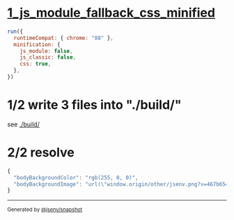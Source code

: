 # [1_js_module_fallback_css_minified](../../import_type_css_build.test.mjs#L33)

```js
run({
  runtimeCompat: { chrome: "88" },
  minification: {
    js_module: false,
    js_classic: false,
    css: true,
  },
})
```

# 1/2 write 3 files into "./build/"

see [./build/](./build/)

# 2/2 resolve

```js
{
  "bodyBackgroundColor": "rgb(255, 0, 0)",
  "bodyBackgroundImage": "url(\"window.origin/other/jsenv.png?v=467b6542\")"
}
```

---

<sub>
  Generated by <a href="https://github.com/jsenv/core/tree/main/packages/tooling/snapshot">@jsenv/snapshot</a>
</sub>
